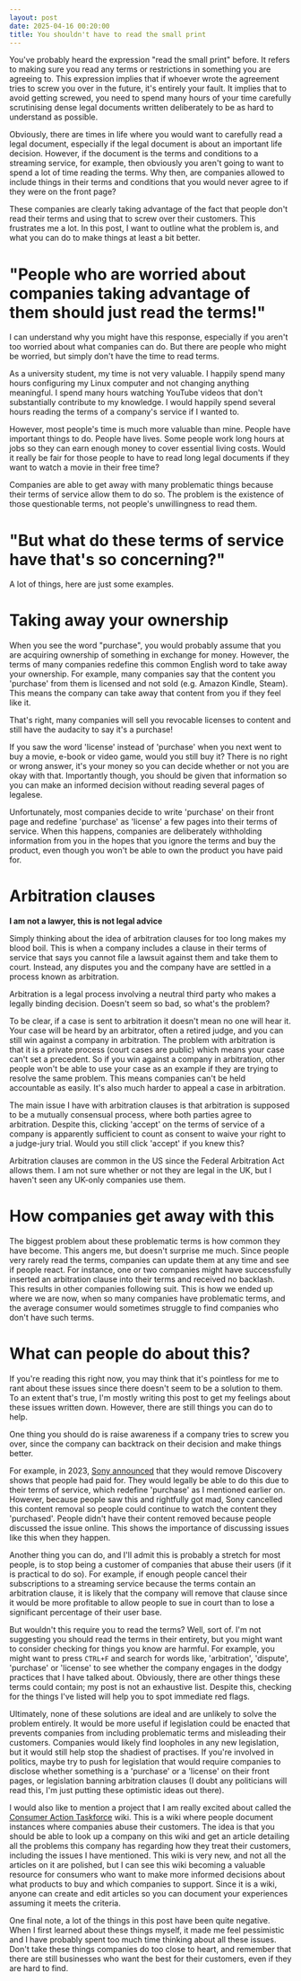 ```yaml
---
layout: post
date: 2025-04-16 00:20:00
title: You shouldn't have to read the small print
---
```

You've probably heard the expression "read the small print" before. It refers to making sure you read any terms or restrictions in something you are agreeing to. This expression implies that if whoever wrote the agreement tries to screw you over in the future, it's entirely your fault. It implies that to avoid getting screwed, you need to spend many hours of your time carefully scrutinising dense legal documents written deliberately to be as hard to understand as possible.

Obviously, there are times in life where you would want to carefully read a legal document, especially if the legal document is about an important life decision. However, if the document is the terms and conditions to a streaming service, for example, then obviously you aren't going to want to spend a lot of time reading the terms. Why then, are companies allowed to include things in their terms and conditions that you would never agree to if they were on the front page?

These companies are clearly taking advantage of the fact that people don't read their terms and using that to screw over their customers. This frustrates me a lot. In this post, I want to outline what the problem is, and what you can do to make things at least a bit better.

# "People who are worried about companies taking advantage of them should just read the terms!"
I can understand why you might have this response, especially if you aren't too worried about what companies can do. But there are people who might be worried, but simply don't have the time to read terms.

As a university student, my time is not very valuable. I happily spend many hours configuring my Linux computer and not changing anything meaningful. I spend many hours watching YouTube videos that don't substantially contribute to my knowledge. I would happily spend several hours reading the terms of a company's service if I wanted to.

However, most people's time is much more valuable than mine. People have important things to do. People have lives. Some people work long hours at jobs so they can earn enough money to cover essential living costs. Would it really be fair for those people to have to read long legal documents if they want to watch a movie in their free time?

Companies are able to get away with many problematic things because their terms of service allow them to do so. The problem is the existence of those questionable terms, not people's unwillingness to read them.

# "But what do these terms of service have that's so concerning?"
A lot of things, here are just some examples.

# Taking away your ownership
When you see the word "purchase", you would probably assume that you are acquiring ownership of something in exchange for money. However, the terms of many companies redefine this common English word to take away your ownership. For example, many companies say that the content you 'purchase' from them is licensed and not sold (e.g. Amazon Kindle, Steam). This means the company can take away that content from you if they feel like it.

That's right, many companies will sell you revocable licenses to content and still have the audacity to say it's a purchase!

If you saw the word 'license' instead of 'purchase' when you next went to buy a movie, e-book or video game, would you still buy it? There is no right or wrong answer, it's your money so you can decide whether or not you are okay with that. Importantly though, you should be given that information so you can make an informed decision without reading several pages of legalese.

Unfortunately, most companies decide to write 'purchase' on their front page and redefine 'purchase' as 'license' a few pages into their terms of service. When this happens, companies are deliberately withholding information from you in the hopes that you ignore the terms and buy the product, even though you won't be able to own the product you have paid for.

# Arbitration clauses
**I am not a lawyer, this is not legal advice**

Simply thinking about the idea of arbitration clauses for too long makes my blood boil. This is when a company includes a clause in their terms of service that says you cannot file a lawsuit against them and take them to court. Instead, any disputes you and the company have are settled in a process known as arbitration.

Arbitration is a legal process involving a neutral third party who makes a legally binding decision. Doesn't seem so bad, so what's the problem?

To be clear, if a case is sent to arbitration it doesn't mean no one will hear it. Your case will be heard by an arbitrator, often a retired judge, and you can still win against a company in arbitration. The problem with arbitration is that it is a private process (court cases are public) which means your case can't set a precedent. So if you win against a company in arbitration, other people won't be able to use your case as an example if they are trying to resolve the same problem. This means companies can't be held accountable as easily. It's also much harder to appeal a case in arbitration.

The main issue I have with arbitration clauses is that arbitration is supposed to be a mutually consensual process, where both parties agree to arbitration. Despite this, clicking 'accept' on the terms of service of a company is apparently sufficient to count as consent to waive your right to a judge-jury trial. Would you still click 'accept' if you knew this?

Arbitration clauses are common in the US since the Federal Arbitration Act allows them. I am not sure whether or not they are legal in the UK, but I haven't seen any UK-only companies use them.

# How companies get away with this
The biggest problem about these problematic terms is how common they have become. This angers me, but doesn't surprise me much. Since people very rarely read the terms, companies can update them at any time and see if people react. For instance, one or two companies might have successfully inserted an arbitration clause into their terms and received no backlash. This results in other companies following suit. This is how we ended up where we are now, when so many companies have problematic terms, and the average consumer would sometimes struggle to find companies who don't have such terms.

# What can people do about this?
If you're reading this right now, you may think that it's pointless for me to rant about these issues since there doesn't seem to be a solution to them. To an extent that's true, I'm mostly writing this post to get my feelings about these issues written down. However, there are still things you can do to help.

One thing you should do is raise awareness if a company tries to screw you over, since the company can backtrack on their decision and make things better.

For example, in 2023, [Sony announced](https://www.playstation.com/en-us/legal/psvideocontent/) that they would remove Discovery shows that people had paid for. They would legally be able to do this due to their terms of service, which redefine 'purchase' as I mentioned earlier on. However, because people saw this and rightfully got mad, Sony cancelled this content removal so people could continue to watch the content they 'purchased'. People didn't have their content removed because people discussed the issue online. This shows the importance of discussing issues like this when they happen.

Another thing you can do, and I'll admit this is probably a stretch for most people, is to stop being a customer of companies that abuse their users (if it is practical to do so). For example, if enough people cancel their subscriptions to a streaming service because the terms contain an arbitration clause, it is likely that the company will remove that clause since it would be more profitable to allow people to sue in court than to lose a significant percentage of their user base.

But wouldn't this require you to read the terms? Well, sort of. I'm not suggesting you should read the terms in their entirety, but you might want to consider checking for things you know are harmful. For example, you might want to press `CTRL+F` and search for words like, 'arbitration', 'dispute', 'purchase' or 'license' to see whether the company engages in the dodgy practices that I have talked about. Obviously, there are other things these terms could contain; my post is not an exhaustive list. Despite this, checking for the things I've listed will help you to spot immediate red flags.

Ultimately, none of these solutions are ideal and are unlikely to solve the problem entirely. It would be more useful if legislation could be enacted that prevents companies from including problematic terms and misleading their customers. Companies would likely find loopholes in any new legislation, but it would still help stop the shadiest of practises. If you're involved in politics, maybe try to push for legislation that would require companies to disclose whether something is a 'purchase' or a 'license' on their front pages, or legislation banning arbitration clauses (I doubt any politicians will read this, I'm just putting these optimistic ideas out there).

I would also like to mention a project that I am really excited about called the [Consumer Action Taskforce](https://wiki.rossmanngroup.com/) wiki. This is a wiki where people document instances where companies abuse their customers. The idea is that you should be able to look up a company on this wiki and get an article detailing all the problems this company has regarding how they treat their customers, including the issues I have mentioned. This wiki is very new, and not all the articles on it are polished, but I can see this wiki becoming a valuable resource for consumers who want to make more informed decisions about what products to buy and which companies to support. Since it is a wiki, anyone can create and edit articles so you can document your experiences assuming it meets the criteria.

One final note, a lot of the things in this post have been quite negative. When I first learned about these things myself, it made me feel pessimistic and I have probably spent too much time thinking about all these issues. Don't take these things companies do too close to heart, and remember that there are still businesses who want the best for their customers, even if they are hard to find.
